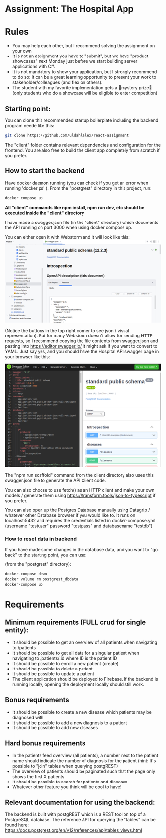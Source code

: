 # Assignment: The Hospital App

# Rules

- You may help each other, but I recommend solving the assignment on your own
- It is not an assignment you have to "submit", but we have "product showcases" next Monday just before we start building server applications with C#.
- It is not mandatory to show your application, but I strongly recommend to do so: It can be a great learning opportunity to present your work to stakeholder/colleagues (and flex on others).
- The student with my favorite implementation gets a 🎁mystery prize🎁 (only students who do a showcase will be eligible to enter competition)

## Starting point:

You can clone this recommended startup boilerplate including the backend program neede like this:

```bash
git clone https://github.com/uldahlalex/react-assignment
```
The "client" folder contains relevant dependencies and configuration for the frontend. 
You are also free to build the client app completely from scratch if you prefer.

## How to start the backend
Have docker daemon running (you can check if you get an error when running 'docker ps' ).
From the "postgrest" directory in this project, run:
```bash
docker compose up
```

**All "client" commands like npm install, npm run dev, etc should be executed inside the "client" directory**

I have made a swagger.json file (in the "client" directory) which documents the API running on port 3000 when using docker compose up.

You can either open it with Webstorm and it will look like this:
![img.png](img.png) 

(Notice the buttons in the top right corner to see json / visual representation). 
But for many Webstorm doesn't allow for sending HTTP requests, so I recommend copying the file contents from swagger.json and pasting into https://editor.swagger.io/
It might ask if you want to convert to YAML. Just say yes, and you should have the Hospital API swagger page in your browser like this:

![img_1.png](img_1.png)

The "npm run scaffold" command from the client directory also uses this swagger.json file to generate the API Client code.

You can also choose to use fetch() as an HTTP client and make your own models / generate them using https://transform.tools/json-to-typescript if you prefer.

You can also open up the Postgres Database manually using Datagrip / whatever other Database browser if you would like to. 
It runs on localhost:5432 and requires the credentials listed in docker-compose.yml (username "testuser" password "testpass" and databasename "testdb")

### How to reset data in backend

If you have made some changes in the database data, and you want to "go back" to the starting point, you can use:

(from the "postgrest" directory):
```bash
docker-compose down
docker volume rm postgrest_dbdata
docker-compose up
```

# Requirements

## Minimum requirements (FULL crud for single entity):
- It should be possible to get an overview of all patients when navigating to /patients
- It should be possible to get all data for a singular patient when navigating to /patients/:id where ID is the patient ID
- It should be possible to enroll a new patient (create)
- It should be possible to delete a patient
- It should be possible to update a patient
- The client application should be deployed to Firebase. If the backend is running locally, opening the deployment locally should still work.

## Bonus requirements
- It should be possible to create a new disease which patients may be diagnosed with
- It should be possible to add a new diagnosis to a patient
- It should be possible to add new diseases

## Hard bonus requirements
- In the patients feed overview (all patients), a number next to the patient name should indicate the number of diagnosis for the patient (hint: It's possible to "join" tables when querying postgREST)
- The overview of patients should be paginated such that the page only shows the first X patients
- It should be possible to search for patients and diseases
- Whatever other feature you think will be cool to have!


## Relevant documentation for using the backend:
The backend is built with postgREST which is a REST tool on top of a PostgreSQL database.
The reference API for querying the "tables" can be found here: https://docs.postgrest.org/en/v12/references/api/tables_views.html
